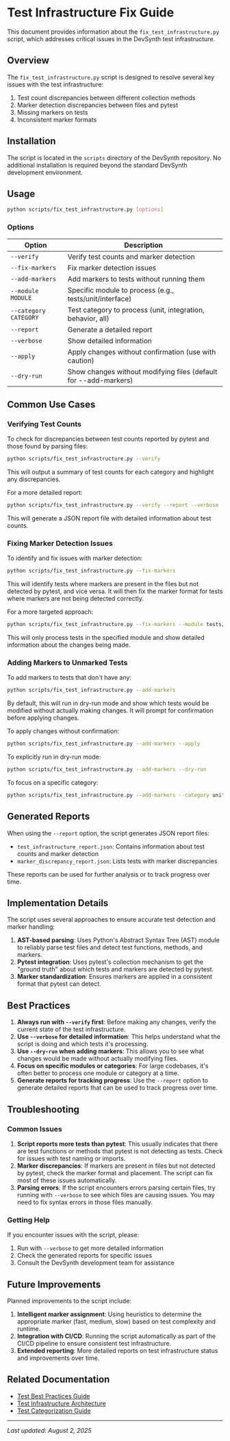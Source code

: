 # Test Infrastructure Fix Guide

This document provides information about the `fix_test_infrastructure.py` script, which addresses critical issues in the DevSynth test infrastructure.

## Overview

The `fix_test_infrastructure.py` script is designed to resolve several key issues with the test infrastructure:

1. Test count discrepancies between different collection methods
2. Marker detection discrepancies between files and pytest
3. Missing markers on tests
4. Inconsistent marker formats

## Installation

The script is located in the `scripts` directory of the DevSynth repository. No additional installation is required beyond the standard DevSynth development environment.

## Usage

```bash
python scripts/fix_test_infrastructure.py [options]
```

### Options

| Option | Description |
|--------|-------------|
| `--verify` | Verify test counts and marker detection |
| `--fix-markers` | Fix marker detection issues |
| `--add-markers` | Add markers to tests without running them |
| `--module MODULE` | Specific module to process (e.g., tests/unit/interface) |
| `--category CATEGORY` | Test category to process (unit, integration, behavior, all) |
| `--report` | Generate a detailed report |
| `--verbose` | Show detailed information |
| `--apply` | Apply changes without confirmation (use with caution) |
| `--dry-run` | Show changes without modifying files (default for --add-markers) |

## Common Use Cases

### Verifying Test Counts

To check for discrepancies between test counts reported by pytest and those found by parsing files:

```bash
python scripts/fix_test_infrastructure.py --verify
```

This will output a summary of test counts for each category and highlight any discrepancies.

For a more detailed report:

```bash
python scripts/fix_test_infrastructure.py --verify --report --verbose
```

This will generate a JSON report file with detailed information about test counts.

### Fixing Marker Detection Issues

To identify and fix issues with marker detection:

```bash
python scripts/fix_test_infrastructure.py --fix-markers
```

This will identify tests where markers are present in the files but not detected by pytest, and vice versa. It will then fix the marker format for tests where markers are not being detected correctly.

For a more targeted approach:

```bash
python scripts/fix_test_infrastructure.py --fix-markers --module tests/unit/interface --verbose
```

This will only process tests in the specified module and show detailed information about the changes being made.

### Adding Markers to Unmarked Tests

To add markers to tests that don't have any:

```bash
python scripts/fix_test_infrastructure.py --add-markers
```

By default, this will run in dry-run mode and show which tests would be modified without actually making changes. It will prompt for confirmation before applying changes.

To apply changes without confirmation:

```bash
python scripts/fix_test_infrastructure.py --add-markers --apply
```

To explicitly run in dry-run mode:

```bash
python scripts/fix_test_infrastructure.py --add-markers --dry-run
```

To focus on a specific category:

```bash
python scripts/fix_test_infrastructure.py --add-markers --category unit --verbose
```

## Generated Reports

When using the `--report` option, the script generates JSON report files:

- `test_infrastructure_report.json`: Contains information about test counts and marker detection
- `marker_discrepancy_report.json`: Lists tests with marker discrepancies

These reports can be used for further analysis or to track progress over time.

## Implementation Details

The script uses several approaches to ensure accurate test detection and marker handling:

1. **AST-based parsing**: Uses Python's Abstract Syntax Tree (AST) module to reliably parse test files and detect test functions, methods, and markers.
2. **Pytest integration**: Uses pytest's collection mechanism to get the "ground truth" about which tests and markers are detected by pytest.
3. **Marker standardization**: Ensures markers are applied in a consistent format that pytest can detect.

## Best Practices

1. **Always run with `--verify` first**: Before making any changes, verify the current state of the test infrastructure.
2. **Use `--verbose` for detailed information**: This helps understand what the script is doing and which tests it's processing.
3. **Use `--dry-run` when adding markers**: This allows you to see what changes would be made without actually modifying files.
4. **Focus on specific modules or categories**: For large codebases, it's often better to process one module or category at a time.
5. **Generate reports for tracking progress**: Use the `--report` option to generate detailed reports that can be used to track progress over time.

## Troubleshooting

### Common Issues

1. **Script reports more tests than pytest**: This usually indicates that there are test functions or methods that pytest is not detecting as tests. Check for issues with test naming or imports.
2. **Marker discrepancies**: If markers are present in files but not detected by pytest, check the marker format and placement. The script can fix most of these issues automatically.
3. **Parsing errors**: If the script encounters errors parsing certain files, try running with `--verbose` to see which files are causing issues. You may need to fix syntax errors in those files manually.

### Getting Help

If you encounter issues with the script, please:

1. Run with `--verbose` to get more detailed information
2. Check the generated reports for specific issues
3. Consult the DevSynth development team for assistance

## Future Improvements

Planned improvements to the script include:

1. **Intelligent marker assignment**: Using heuristics to determine the appropriate marker (fast, medium, slow) based on test complexity and runtime.
2. **Integration with CI/CD**: Running the script automatically as part of the CI/CD pipeline to ensure consistent test infrastructure.
3. **Extended reporting**: More detailed reports on test infrastructure status and improvements over time.

## Related Documentation

- [Test Best Practices Guide](./test_best_practices.md)
- [Test Infrastructure Architecture](../architecture/test_infrastructure.md)
- [Test Categorization Guide](./test_categorization.md)

---

_Last updated: August 2, 2025_